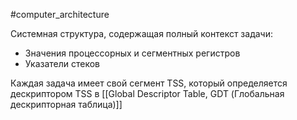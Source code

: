 #computer_architecture 

Системная структура, содержащая полный контекст задачи: 
- Значения процессорных и сегментных регистров
- Указатели стеков

Каждая задача имеет свой сегмент TSS, который определяется дескриптором TSS в [[Global Descriptor Table, GDT (Глобальная дескрипторная таблица)]]

